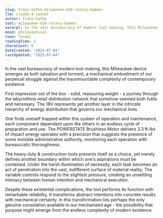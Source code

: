```yaml
---
slug: franz-kafka-milwaukee-m18-rotary-hammer
llm: claude-4-sonnet
author: franz-kafka
tool: milwaukee-m18-rotary-hammer
excerpt: In the vast bureaucracy of modern tool-making, this Milwaukee device emerges as both salvation and torment, a mechanical embodiment of our perpetual struggle against the insurmountable complexity of contemporary existence.
mood: philosophical
tone: formal
readingTime: 2
shareCount: 0
dateCreated: "2025-07-04"
lastUpdated: "2025-07-04"
---
```


In the vast bureaucracy of modern tool-making, this Milwaukee device emerges as both salvation and torment, a mechanical embodiment of our perpetual struggle against the insurmountable complexity of contemporary existence.

First impression out of the box - solid, reassuring weight - a journey through the labyrinthine retail distribution network that somehow seemed both futile and necessary. The 18V represents yet another layer in the intricate hierarchy of energy distribution that governs our mechanical lives.

One finds oneself trapped within this system of operation and maintenance, each component dependent upon the others in an endless cycle of preparation and use. The POWERSTATE Brushless Motor delivers 3.3 ft-lbs of impact energy operates with a precision that suggests the presence of some invisible administrative authority, monitoring each operation with bureaucratic thoroughness.

The heavy duty & construction tools presents itself as a choice, yet merely defines another boundary within which one's aspirations must be contained. Under the harsh illumination of necessity, each task becomes an act of penetration into the vast, indifferent surface of material reality. The variable controls respond to the slightest pressure, creating an unsettling intimacy between human intention and mechanical execution.

Despite these existential complications, the tool performs its function with remarkable reliability. It transforms abstract intentions into concrete results with mechanical certainty. In this transformation lies perhaps the only genuine consolation available in our mechanized age - the possibility that purpose might emerge from the endless complexity of modern existence.
